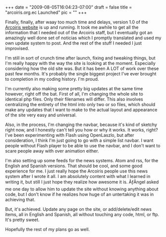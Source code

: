 
+++
date = "2009-08-05T16:04:23-07:00"
draft = false
title = "arcoiris.org.ec Launched"
pic = ""
+++

<p>
Finally, finally, after waay too much time and delays, version 1.0 of the 
<a href = "http://www.arcoiris.org.ec/">Arcoiris website</a> 
is up and running.  It took me awhile to get all the information that I needed out of the Arcoiris staff, but I
eventually got an amazingly well done set of noticias which I promptly translated and used my own update system
to post.  And the rest of the stuff I needed I just improvised.
</p>
<p>
I'm still in sort of crunch time after launch, fixing and tweaking things, but I'm really happy with the way the
site is looking at the moment.  Especially considering how the old site was.  But it has been A LOT of work over
these past few months.  It's probably the single biggest project I've ever brought to completion in my coding
history.  I'm proud.  
</p>
<p>

I'm currently also making some pretty big updates at the same time however, right off the bat.  First of all, I'm
changing the whole site to identical php files.  Only their filenames will differ.  This also involves centralizing
the entirety of the html into only two or so files, which should make any updates that I want to make to the actual
layout and appearance of the site very easy and universal.
<p>
Also, in the process, I'm changing the navbar, because it's kind of sketchy right now, and I honestly can't tell
you how or why it works.  It works, right?  I've been experimenting with Flash using OpenLaszlo, but after
consideration, I think I'm just going to go with a simple list navbar.  I want people without Flash player
to be able to use the navbar, and I don't want to scare people away with over animation either.
</p>
<p>
I'm also setting up some feeds for the news systems.  Atom and rss, for the English and Spanish versions.  That
should be cool, and some good experience for me.  I just really hope the Arcoiris people use this news system
after I wrote it all.  I am absolutely content with what I learned in writing it, but still I just hope they
realize how awesome it is.  ÃƒÂngel asked me one day to allow him to update the site without knowing anything about
code, but I don't know if he realizes how huge of an untertaking it was in achieving that.  
</p>
<p>
But, it's achieved.  Update any page on the site, or add/delete/edit news items, all in English and Spanish, all
without touching any code, html, or ftp.  It's pretty sweet.
</p>
<p>
Hopefully the rest of my plans go as well.
</p>